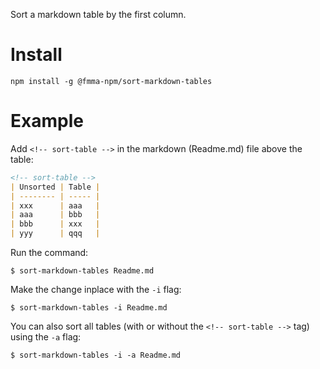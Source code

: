 Sort a markdown table by the first column.

# Install

`npm install -g @fmma-npm/sort-markdown-tables`

# Example

Add `<!-- sort-table -->` in the markdown (Readme.md) file above the table:
```markdown
<!-- sort-table -->
| Unsorted | Table |
| -------- | ----- |
| xxx      | aaa   |
| aaa      | bbb   |
| bbb      | xxx   |
| yyy      | qqq   |
```

Run the command:

```
$ sort-markdown-tables Readme.md
```

Make the change inplace with the `-i` flag:

```
$ sort-markdown-tables -i Readme.md
```

You can also sort all tables (with or without the `<!-- sort-table -->` tag) using the `-a` flag:

```
$ sort-markdown-tables -i -a Readme.md
```